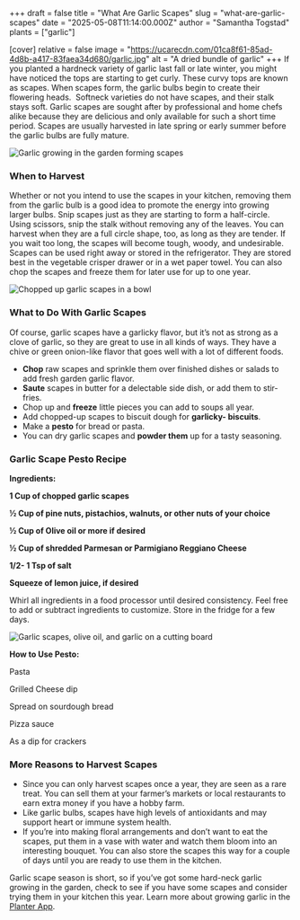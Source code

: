 +++
draft = false
title = "What Are Garlic Scapes"
slug = "what-are-garlic-scapes"
date = "2025-05-08T11:14:00.000Z"
author = "Samantha Togstad"
plants = ["garlic"]

[cover]
relative = false
image = "https://ucarecdn.com/01ca8f61-85ad-4d8b-a417-83faea34d680/garlic.jpg"
alt = "A dried bundle of garlic"
+++
If you planted a hardneck variety of garlic last fall or late winter, you might have noticed the tops are starting to get curly. These curvy tops are known as scapes. When scapes form, the garlic bulbs begin to create their flowering heads.  Softneck varieties do not have scapes, and their stalk stays soft. Garlic scapes are sought after by professional and home chefs alike because they are delicious and only available for such a short time period. Scapes are usually harvested in late spring or early summer before the garlic bulbs are fully mature.

![Garlic growing in the garden forming scapes](https://ucarecdn.com/bfb6be4a-1e3a-4c27-94d4-0846f27ccd1d/garlicscapes.JPEG)

### When to Harvest

Whether or not you intend to use the scapes in your kitchen, removing them from the garlic bulb is a good idea to promote the energy into growing larger bulbs. Snip scapes just as they are starting to form a half-circle. Using scissors, snip the stalk without removing any of the leaves. You can harvest when they are a full circle shape, too, as long as they are tender. If you wait too long, the scapes will become tough, woody, and undesirable.  Scapes can be used right away or stored in the refrigerator. They are stored best in the vegetable crisper drawer or in a wet paper towel. You can also chop the scapes and freeze them for later use for up to one year. 

![Chopped up garlic scapes in a bowl](https://ucarecdn.com/c5831f89-864b-4126-8524-d065a4c05b84/-/crop/1518x1394/0,240/-/preview/scapes.JPEG)

### What to Do With Garlic Scapes

Of course, garlic scapes have a garlicky flavor, but it’s not as strong as a clove of garlic, so they are great to use in all kinds of ways. They have a chive or green onion-like flavor that goes well with a lot of different foods. 

* **Chop** raw scapes and sprinkle them over finished dishes or salads to add fresh garden garlic flavor.
* **Saute** scapes in butter for a delectable side dish, or add them to stir-fries.
* Chop up and **freeze** little pieces you can add to soups all year.
* Add chopped-up scapes to biscuit dough for **garlicky- biscuits**.
* Make a **pesto** for bread or pasta. 
* You can dry garlic scapes and **powder them** up for a tasty seasoning.

### Garlic Scape Pesto Recipe

**Ingredients:**

**1 Cup of chopped garlic scapes**

**½ Cup of pine nuts, pistachios, walnuts, or other nuts of your choice**

**½ Cup of Olive oil or more if desired**

**½ Cup of shredded Parmesan or Parmigiano Reggiano Cheese**

**1/2- 1 Tsp of salt** 

**Squeeze of lemon juice, if desired**

Whirl all ingredients in a food processor until desired consistency. Feel free to add or subtract ingredients to customize. Store in the fridge for a few days.

![Garlic scapes, olive oil, and garlic on a cutting board](https://ucarecdn.com/83a40d16-a32e-4b86-8240-67f3e148ecb2/pesto.JPEG)

**How to Use Pesto:**

Pasta 

Grilled Cheese dip

Spread on sourdough bread

Pizza sauce

As a dip for crackers

### More Reasons to Harvest Scapes

* Since you can only harvest scapes once a year,  they are seen as a rare treat. You can sell them at your farmer’s markets or local restaurants to earn extra money if you have a hobby farm.
* Like garlic bulbs, scapes have high levels of antioxidants and may support heart or immune system health. 
* If you’re into making floral arrangements and don’t want to eat the scapes, put them in a vase with water and watch them bloom into an interesting bouquet. You can also store the scapes this way for a couple of days until you are ready to use them in the kitchen. 

Garlic scape season is short, so if you’ve got some hard-neck garlic growing in the garden, check to see if you have some scapes and consider trying them in your kitchen this year. Learn more about growing garlic in the [Planter App](https://planter.garden/).

